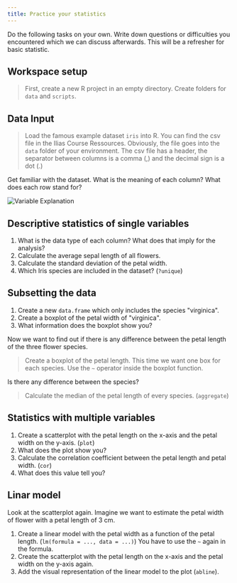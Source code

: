 ```yaml
---
title: Practice your statistics
--- 
```


Do the following tasks on your own. Write down questions or difficulties you encountered which we can discuss afterwards.
This will be a refresher for basic statistic.

## Workspace setup

> First, create a new R project in an empty directory. Create folders for `data` and `scripts`.

## Data Input


> Load the famous example dataset `iris` into R. You can find the csv file in the Ilias Course Ressources. Obviously, the file goes into the `data` folder of your environment. The csv file has a header, the separator between columns is a comma (,) and the decimal sign is a dot (.)


Get familiar with the dataset. What is the meaning of each column? What does each row stand for?

![Variable Explanation](https://ars.els-cdn.com/content/image/3-s2.0-B9780128147610000034-f03-01-9780128147610.jpg)



## Descriptive statistics of single variables

1. What is the data type of each column? What does that imply for the analysis?
1. Calculate the average sepal length of all flowers.
1. Calculate the standard deviation of the petal width.
1. Which Iris species are included in the dataset? (`?unique`)


## Subsetting the data

1. Create a new `data.frame` which only includes the species "virginica".
1. Create a boxplot of the petal width of "virginica".
1. What information does the boxplot show you?

Now we want to find out if there is any difference between the petal length of the three flower species.

> Create a boxplot of the petal length. This time we want one box for each species. Use the `~` operator inside the boxplot function.

Is there any difference between the species?

> Calculate the median of the petal length of every species. (`aggregate`)

## Statistics with multiple variables

1. Create a scatterplot with the petal length on the x-axis and the petal width on the y-axis. (`plot`)
1. What does the plot show you?
1. Calculate the correlation coefficient between the petal length and petal width. (`cor`)
1. What does this value tell you?

## Linar model

Look at the scatterplot again. Imagine we want to estimate the petal width of flower with a petal length of 3 cm.

1. Create a linear model with the petal width as a function of the petal length. (`lm(formula = ..., data = ...)`) You have to use the `~` again in the formula.
1. Create the scatterplot with the petal length on the x-axis and the petal width on the y-axis again.
1. Add the visual representation of the linear model to the plot (`abline`).














 





